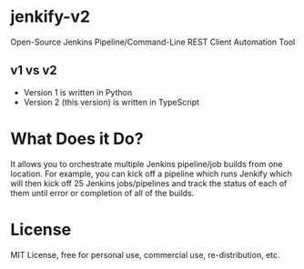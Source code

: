 # jenkify-v2
Open-Source Jenkins Pipeline/Command-Line REST Client Automation Tool

## v1 vs v2
* Version 1 is written in Python
* Version 2 (this version) is written in TypeScript

# What Does it Do?
It allows you to orchestrate multiple Jenkins pipeline/job builds from one location. For example, you can kick off a pipeline which runs Jenkify which will then kick off 25 Jenkins jobs/pipelines and track the status of each of them until error or completion of all of the builds.

# License
MIT License, free for personal use, commercial use, re-distribution, etc.
